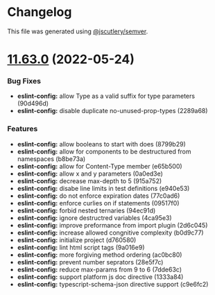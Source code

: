 # Changelog

This file was generated using [@jscutlery/semver](https://github.com/jscutlery/semver).

# [11.63.0](https://github.com/brandingbrand/flagship/compare/v11.62.0...v11.63.0) (2022-05-24)


### Bug Fixes

* **eslint-config:** allow Type as a valid suffix for type parameters (90d496d)
* **eslint-config:** disable duplicate no-unused-prop-types (2289a68)


### Features

* **eslint-config:** allow booleans to start with does (8799b29)
* **eslint-config:** allow for components to be destructured from namespaces (b8be73a)
* **eslint-config:** allow for Content-Type member (e65b500)
* **eslint-config:** allow x and y parameters (0a0ed3e)
* **eslint-config:** decrease max-depth to 5 (915a752)
* **eslint-config:** disabe line limits in test definitions (e940e53)
* **eslint-config:** do not enforce expiration dates (77c0ad6)
* **eslint-config:** enforce curlies on if statements (09517f0)
* **eslint-config:** forbid nested ternaries (94ec91d)
* **eslint-config:** ignore destructred variables (4ca95e3)
* **eslint-config:** improve preformance from import plugin (2d6c045)
* **eslint-config:** increase allowed congnitive complexity (b0d9c77)
* **eslint-config:** initialize project (d760580)
* **eslint-config:** lint html script tags (9a016e9)
* **eslint-config:** more forgiving method ordering (ac0bc80)
* **eslint-config:** prevent number seprators (28e5f7c)
* **eslint-config:** reduce max-params from 9 to 6 (7dde63c)
* **eslint-config:** support platform js doc directive (1333a84)
* **eslint-config:** typescript-schema-json directive support (c9e6fc2)
